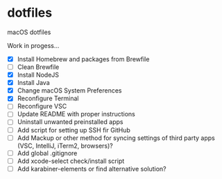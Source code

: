 # dotfiles

macOS dotfiles

Work in progess...

- [x] Install Homebrew and packages from Brewfile
- [ ] Clean Brewfile
- [x] Install NodeJS
- [x] Install Java
- [x] Change macOS System Preferences
- [x] Reconfigure Terminal
- [ ] Reconfigure VSC
- [ ] Update README with proper instructions
- [ ] Uninstall unwanted preinstalled apps
- [ ] Add script for setting up SSH fir GitHub
- [ ] Add Mackup or other method for syncing settings of third party apps (VSC, IntelliJ, iTerm2, browsers)?
- [ ] Add global .gitignore
- [ ] Add xcode-select check/install script
- [ ] Add karabiner-elements or find alternative solution?
